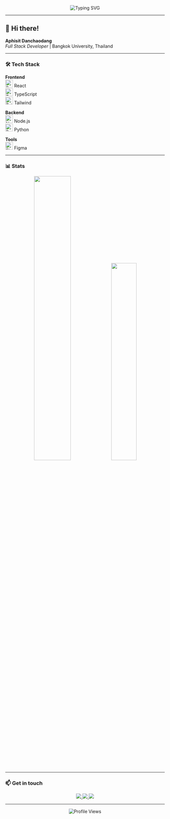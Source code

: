 <div align="center">
  <img src="https://readme-typing-svg.herokuapp.com?font=Fira+Code&pause=1000&color=6366F1&center=true&vCenter=true&width=435&lines=Aphisit+Danchaodang;Full+Stack+Developer" alt="Typing SVG" />
</div>

---

## 👋 Hi there!

**Aphisit Danchaodang**  
*Full Stack Developer* | Bangkok University, Thailand

---

### 🛠️ Tech Stack

**Frontend**  
<img src="https://raw.githubusercontent.com/danielcranney/readme-generator/main/public/icons/skills/react-colored.svg" width="24" height="24" alt="React" /> React  
<img src="https://raw.githubusercontent.com/danielcranney/readme-generator/main/public/icons/skills/typescript-colored.svg" width="24" height="24" alt="TypeScript" /> TypeScript  
<img src="https://raw.githubusercontent.com/danielcranney/readme-generator/main/public/icons/skills/tailwindcss-colored.svg" width="24" height="24" alt="TailwindCSS" /> Tailwind  

**Backend**  
<img src="https://raw.githubusercontent.com/danielcranney/readme-generator/main/public/icons/skills/nodejs-colored.svg" width="24" height="24" alt="NodeJS" /> Node.js  
<img src="https://raw.githubusercontent.com/danielcranney/readme-generator/main/public/icons/skills/python-colored.svg" width="24" height="24" alt="Python" /> Python  

**Tools**  
<img src="https://raw.githubusercontent.com/danielcranney/readme-generator/main/public/icons/skills/figma-colored.svg" width="24" height="24" alt="Figma" /> Figma  

---

### 📊 Stats

<div align="center">
  <img src="https://github-readme-stats.vercel.app/api?username=aphisit&show_icons=true&theme=transparent&hide_border=true&bg_color=0D1117&title_color=FFFFFF&text_color=9CA3AF" width="48%" />
  <img src="https://github-readme-stats.vercel.app/api/top-langs/?username=aphisit&layout=compact&theme=transparent&hide_border=true&bg_color=0D1117&title_color=FFFFFF&text_color=9CA3AF" width="40%" />
</div>

---

### 📫 Get in touch

<div align="center">
  <a href="mailto:aphisit.danc@bumail.net">
    <img src="https://img.shields.io/badge/Email-4285F4?style=for-the-badge&logo=gmail&logoColor=white" />
  </a>
  <a href="https://aphsx.vercel.app/">
    <img src="https://img.shields.io/badge/Portfolio-00D4FF?style=for-the-badge&logo=vercel&logoColor=white" />
  </a>
  <a href="https://cosi.bu.ac.th/">
    <img src="https://img.shields.io/badge/Work-CoSI-blue?style=for-the-badge&logo=university&logoColor=white" />
  </a>
</div>

---

<div align="center">
  <img src="https://komarev.com/ghpvc/?username=aphisit&style=flat-square&color=6366F1" alt="Profile Views" />
</div>
